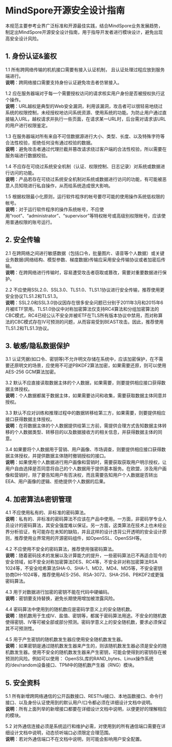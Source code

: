 # MindSpore开源安全设计指南
本规范主要参考业界广泛标准和开源最佳实践，结合MindSpore业务发展趋势，制定出MindSpore开源安全设计指南，用于指导开发者进行模块设计，避免出现高安全设计风险。

## 1. 身份认证&鉴权
1.1 所有跨网络传输的机机接口需要有接入认证机制， 且认证处理过程应放到服务端进行。  
**说明**：跨网络接口需要支持身份认证避免攻击者仿冒接入。  
  
1.2 应在服务器端对于每一个需要授权访问的请求核实用户身份是否被授权执行这个操作。  
**说明**：URL越权是典型的Web安全漏洞，利用该漏洞，攻击者可以很轻易地绕过系统的权限控制，未经授权地访问系统资源、使用系统的功能。为防止用户通过直接输入URL，越权请求并执行一些页面，在请求某一URL时，后台需对请求该URL的用户进行权限鉴定。  

1.3 在服务器端对所有来自不可信数据源进行大小、类型、长度、以及特殊字符等合法性校验，拒绝任何没有通过校验的数据。  
**说明**：避免攻击者通过代理拦截并篡改请求绕过客户端的合法性校验，所以需要在服务端进行数据校验。  

1.4 不应存在可绕过系统安全机制（认证、权限控制、日志记录）对系统或数据进行访问的功能。  
**说明**：产品若存在可绕过系统安全机制对系统或数据进行访问的功能，有可能被恶意人员知晓进行私自操作，从而给系统造成很大影响。  

1.5 根据权限最小化原则，运行软件程序的帐号要尽可能的使用操作系统低权限的帐号。  
**说明**：对于运行软件程序的操作系统帐号，不应使用“root”、“administrator”、“supervisor”等特权帐号或高级别权限帐号，应该使用普通权限的账号运行。  

## 2. 安全传输  

2.1 在跨网络之间进行敏感数据（包括口令，批量图片、语音等个人数据）或关键业务数据(网络结构、模型参数、梯度数据)传输应采用安全传输协议或者加密后传输。  
**说明**：在跨网络进行传输时，容易遭受攻击者窃取或篡改，需要对重要数据进行保护。  

2.2 不应使用SSL2.0、SSL3.0、TLS1.0、TLS1.1协议进行安全传输，推荐使用更安全协议TLS1.2和TLS1.3。  
**说明**：SSL2.0和SSL3.0协议因存在很多安全问题已分别于2011年3月和2015年6月被IETF禁用。TLS1.0协议中对称加密算法仅支持RC4算法和分组加密算法的CBC模式，RC4已经公认不安全并被IETF在TLS所有版本协议中禁用，而对称算法的CBC模式存在IV可预测的问题，从而容易受到BEAST攻击。因此，推荐使用TLS1.2和TLS1.3协议。  

## 3. 敏感/隐私数据保护  

3.1 认证凭据(如口令、密钥等)不允许明文存储在系统中，应该加密保护，在不需要还原明文的场景，应使用不可逆PBKDF2算法加密，如果需要还原，则可以使用AES-256 GCM算法加密。  

3.2 默认不应直接读取数据主体的个人数据，如果需要，则要提供相应接口获得数据主体授权。  
**说明**：个人数据都属于数据主体，如果需要访问和收集，需要获取数据主体同意并授权。  

3.3 默认不应对训练和推理过程中的数据转移给第三方，如果需要，则要提供相应接口获得数据主体授权。  
**说明**：在将数据主体的个人数据提供给第三方前，需提供合理方式告知数据主体转移的个人数据类型、转移目的以及数据接收方的相关信息，并获得数据主体的同意。  

3.4 如果要将个人数据用于营销、用户画像、市场调查，则要提供相应接口获得数据主体授权，并提供数据主体随时撤销授权的接口。  
**说明**：如果使用个人数据进行用户画像和营销时，需要获取获取用户明示授权，让用户自由选择是否同意将自己的个人数据用于提供基本服务。在欧盟，涉及用户画像和营销时，除了要告知用户有否决权，而且需要告知用户个人数据是否转出EEA、用户画像的逻辑、拒绝提供个人数据的后果。  

## 4. 加密算法&密钥管理  

4.1 不应使用私有的、非标准的密码算法。  
**说明**：私有的、非标准的密码算法不应该在产品中使用。一方面，非密码学专业人员设计的密码算法，其安全强度难以保证。另一方面，这类算法在技术上也未经业界分析验证，有可能存在未知的缺陷，并且这样的设计违背公开透明的安全设计原则，推荐使用业界常用的开源密码组件，如OpenSSL、OpenSSH等。  

4.2 不应使用不安全的密码算法，推荐使用强密码算法。  
**说明**：随着密码技术的发展以及计算能力的提升，一些密码算法已不再适合现今的安全领域，如不安全对称加密算法DES、RC4等，不安全非对称加密算法RSA 1024等，不安全哈希算法SHA-0、SHA-1、MD2、MD4、MD5等，不安全密钥协商DH-1024等，推荐使用AES-256、RSA-3072、SHA-256、PBKDF2或更强密码算法。  

4.3 用于对数据进行加密的密钥不能在代码中硬编码。  
**说明**：密钥要支持替换，避免长期使用增加被泄露风险。

4.4 密码算法中使用到的随机数应是密码学意义上的安全随机数。  
**说明**：随机数用于生成IV、盐值、密钥等，都属于密码算法用途。不安全的随机数使得密钥、IV等可被全部或部分预测。密码学意义上的安全随机数，要求必须保证其不可预测性。  

4.5 用于产生密钥的随机数发生器应使用安全随机数发生器。  
**说明**：如果密钥是通过随机数发生器来产生的，则该随机数发生器必须是安全的随机数发生器。使用不安全的随机数发生器来产生密钥，可能会使得到的密钥存在被预测的风险。例如可以使用： OpenSSL库的RAND_bytes、Linux操作系统的/dev/random设备接口、TPM中的随机数产生器（RNG）模块。  

## 5. 安全资料  

5.1 所有新增跨网络通信的公开函数接口、RESTful接口、本地函数接口、命令行接口、以及身份认证使用到的默认用户/口令都必须在详细设计文档中说明。  
**说明**：所有上面列举的新增接口都要在详细设计文档中说明，以便更好的理解相应的模块。  

5.2 对外通信连接必须是系统运行和维护必需，对使用到的所有通信端口需要在详细设计文档中说明，动态侦听端口必须限定合理范围。  
**说明**：若对外通信端口不在文档中说明，则可能会影响用户安全配置。  
